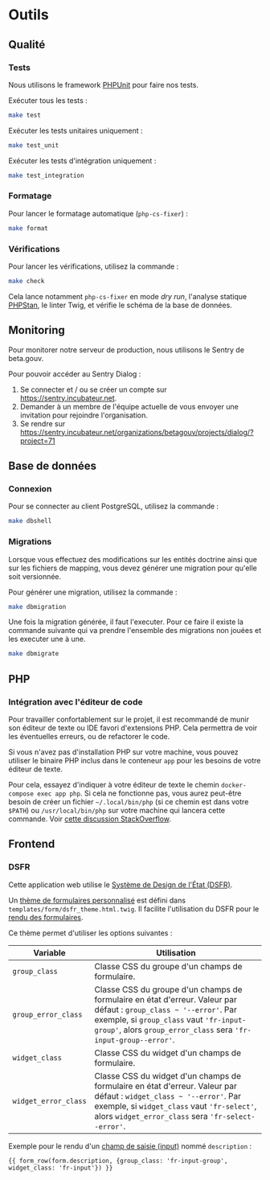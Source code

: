 # Outils

## Qualité

### Tests

Nous utilisons le framework [PHPUnit](https://phpunit.de/) pour faire nos tests.

Exécuter tous les tests :

```bash
make test
```

Exécuter les tests unitaires uniquement :

```bash
make test_unit
```

Exécuter les tests d'intégration uniquement :

```bash
make test_integration
```

### Formatage

Pour lancer le formatage automatique (`php-cs-fixer`) :

```bash
make format
```

### Vérifications

Pour lancer les vérifications, utilisez la commande :

```bash
make check
```

Cela lance notamment `php-cs-fixer` en mode _dry run_, l'analyse statique [PHPStan](https://phpstan.org/), le linter Twig, et vérifie le schéma de la base de données.

## Monitoring

Pour monitorer notre serveur de production, nous utilisons le Sentry de beta.gouv.

Pour pouvoir accéder au Sentry Dialog :

1. Se connecter et / ou se créer un compte sur https://sentry.incubateur.net.
2. Demander à un membre de l'équipe actuelle de vous envoyer une invitation pour rejoindre l'organisation.
3. Se rendre sur https://sentry.incubateur.net/organizations/betagouv/projects/dialog/?project=71

## Base de données

### Connexion

Pour se connecter au client PostgreSQL, utilisez la commande :

```bash
make dbshell
```

### Migrations

Lorsque vous effectuez des modifications sur les entités doctrine ainsi que sur les fichiers de mapping, vous devez générer une migration pour qu'elle soit versionnée.

Pour générer une migration, utilisez la commande :

```bash
make dbmigration
```

Une fois la migration générée, il faut l'executer. Pour ce faire il existe la commande suivante qui va prendre l'ensemble des migrations non jouées et les executer une à une.

```bash
make dbmigrate
```

## PHP

### Intégration avec l'éditeur de code

Pour travailler confortablement sur le projet, il est recommandé de munir son éditeur de texte ou IDE favori d'extensions PHP. Cela permettra de voir les éventuelles erreurs, ou de refactorer le code.

Si vous n'avez pas d'installation PHP sur votre machine, vous pouvez utiliser le binaire PHP inclus dans le conteneur `app` pour les besoins de votre éditeur de texte.

Pour cela, essayez d'indiquer à votre éditeur de texte le chemin `docker-compose exec app php`. Si cela ne fonctionne pas, vous aurez peut-être besoin de créer un fichier `~/.local/bin/php` (si ce chemin est dans votre `$PATH`) ou `/usr/local/bin/php` sur votre machine qui lancera cette commande. Voir [cette discussion StackOverflow](https://stackoverflow.com/questions/53501925/visualstudio-code-php-executablepath-in-docker).

## Frontend

### DSFR

Cette application web utilise le [Système de Design de l'État (DSFR)](https://www.systeme-de-design.gouv.fr).

Un [thème de formulaires personnalisé](https://symfony.com/doc/current/form/form_themes.html#reusing-parts-of-a-built-in-form-theme) est défini dans `templates/form/dsfr_theme.html.twig`. Il facilite l'utilisation du DSFR pour le [rendu des formulaires](https://symfony.com/doc/current/form/form_customization.html).

Ce thème permet d'utiliser les options suivantes :

| Variable | Utilisation |
|---|---|
| `group_class` | Classe CSS du groupe d'un champs de formulaire. |
| `group_error_class` | Classe CSS du groupe d'un champs de formulaire en état d'erreur. Valeur par défaut : `group_class ~ '--error'`. Par exemple, si `group_class` vaut `'fr-input-group'`, alors `group_error_class` sera `'fr-input-group--error'`. | 
| `widget_class` | Classe CSS du widget d'un champs de formulaire. |
| `widget_error_class` | Classe CSS du widget d'un champs de formulaire en état d'erreur. Valeur par défaut : `widget_class ~ '--error'`. Par exemple, si `widget_class` vaut `'fr-select'`, alors `widget_error_class` sera `'fr-select--error'`. | 

Exemple pour le rendu d'un [champ de saisie (input)](https://www.systeme-de-design.gouv.fr/elements-d-interface/composants/champ-de-saisie) nommé `description` :

```twig
{{ form_row(form.description, {group_class: 'fr-input-group', widget_class: 'fr-input'}) }}
```
